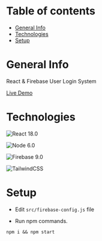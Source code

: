 # Table of contents
- [General Info](#general-info)
- [Technologies](#technologies)
- [Setup](#setup)

# General Info
React & Firebase User Login System

[Live Demo](http://gokhan-getir-react-tailwind.netlify.app/)

# Technologies
![React](https://img.shields.io/badge/React-20232A?style=for-the-badge&logo=react&logoColor=61DAFB) 18.0

![Node](https://img.shields.io/badge/Node.js-339933?style=for-the-badge&logo=nodedotjs&logoColor=white
) 6.0

![Firebase](https://img.shields.io/badge/firebase-ffca28?style=for-the-badge&logo=firebase&logoColor=black) 9.0

![TailwindCSS](https://img.shields.io/badge/Tailwind_CSS-38B2AC?style=for-the-badge&logo=tailwind-css&logoColor=white)

# Setup
- Edit ```src/firebase-config.js``` file

- Run npm commands.
```
npm i && npm start
```

